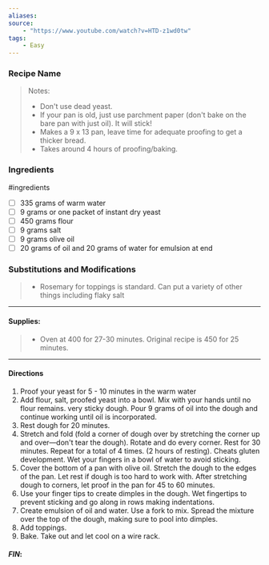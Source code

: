 ```yaml
---
aliases: 
source: 
	- "https://www.youtube.com/watch?v=HTD-z1wd0tw"
tags:
	- Easy
---
```

### Recipe Name 

 >Notes: 
> 	- Don't use dead yeast. 
> 	- If your pan is old, just use parchment paper (don't bake on the bare pan with just oil). It will stick!
> 	- Makes a 9 x 13 pan, leave time for adequate proofing to get a thicker bread. 
> 	- Takes around 4 hours of proofing/baking. 
### Ingredients
#ingredients 
- [ ] 335 grams of warm water
- [ ] 9 grams or one packet of instant dry yeast
- [ ] 450 grams flour
- [ ] 9 grams salt
- [ ] 9 grams olive oil
- [ ] 20 grams of oil and 20 grams of water for emulsion at end
### Substitutions and Modifications
> - Rosemary for toppings is standard. Can put a variety of other things including flaky salt
---
#### Supplies:
> - Oven at 400 for 27-30 minutes. Original recipe is 450 for 25 minutes. 

---
#### Directions
1. Proof your yeast for 5 - 10 minutes in the warm water
2. Add flour, salt, proofed yeast into a bowl. Mix with your hands until no flour remains. very sticky dough. Pour 9 grams of oil into the dough and continue working until oil is incorporated.
3. Rest dough for 20 minutes.
4. Stretch and fold (fold a corner of dough over by stretching the corner up and over—don't tear the dough). Rotate and do every corner. Rest for 30 minutes. Repeat for a total of 4 times. (2 hours of resting). Cheats gluten development. Wet your fingers in a bowl of water to avoid sticking. 
5. Cover the bottom of a pan with olive oil. Stretch the dough to the edges of the pan. Let rest if dough is too hard to work with. After stretching dough to corners, let proof in the pan for 45 to 60 minutes. 
6. Use your finger tips to create dimples in the dough. Wet fingertips to prevent sticking and go along in rows making indentations.
7. Create emulsion of oil and water. Use a fork to mix. Spread the mixture over the top of the dough, making sure to pool into dimples. 
8. Add toppings. 
9. Bake. Take out and let cool on a wire rack. 

#### *FIN*: